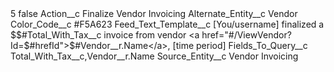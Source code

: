 <?xml version="1.0" encoding="UTF-8"?>
<CustomMetadata xmlns="http://soap.sforce.com/2006/04/metadata" xmlns:xsi="http://www.w3.org/2001/XMLSchema-instance" xmlns:xsd="http://www.w3.org/2001/XMLSchema">
    <label>5</label>
    <protected>false</protected>
    <values>
        <field>Action__c</field>
        <value xsi:type="xsd:string">Finalize Vendor Invoicing</value>
    </values>
    <values>
        <field>Alternate_Entity__c</field>
        <value xsi:type="xsd:string">Vendor</value>
    </values>
    <values>
        <field>Color_Code__c</field>
        <value xsi:type="xsd:string">#F5A623</value>
    </values>
    <values>
        <field>Feed_Text_Template__c</field>
        <value xsi:type="xsd:string">[You/username] finalized a $$#Total_With_Tax__c invoice from vendor &lt;a href=&quot;#/ViewVendor?Id=$#hrefId&quot;&gt;$#Vendor__r.Name&lt;/a&gt;, [time period]</value>
    </values>
    <values>
        <field>Fields_To_Query__c</field>
        <value xsi:type="xsd:string">Total_With_Tax__c,Vendor__r.Name</value>
    </values>
    <values>
        <field>Source_Entity__c</field>
        <value xsi:type="xsd:string">Vendor Invoicing</value>
    </values>
</CustomMetadata>
